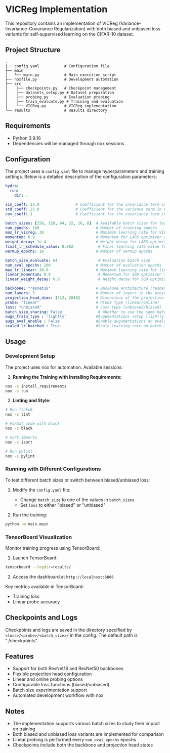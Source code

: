 # VICReg Implementation

This repository contains an implementation of VICReg (Variance-Invariance-Covariance Regularization) with both biased and unbiased loss variants for self-supervised learning on the CIFAR-10 dataset.

## Project Structure

```
.
├── config.yaml           # Configuration file
├── main
│   └── main.py           # Main execution script
├── noxfile.py            # Development automation
├── src
│    ├── checkpoints.py   # Checkpoint management
│    ├── datasets_setup.py # Dataset preparation
│    ├── probing.py       # Evaluation probing
│    ├── train_evaluate.py # Training and evaluation
│    └── VICReg.py        # VICReg implementation
└── results               # Results directory
```

## Requirements

- Python 3.9.16
- Dependencies will be managed through nox sessions

## Configuration

The project uses a `config.yaml` file to manage hyperparameters and training settings. Below is a detailed description of the configuration parameters:

```yaml
hydra:
  run:
    dir: .

sim_coeff: 25.0                # Coefficient for the invariance term in VICReg loss
std_coeff: 25.0                # Coefficient for the variance term in VICReg loss
cov_coeff: 1                   # Coefficient for the covariance term in VICReg loss

batch_sizes: [256, 128, 64, 32, 16, 8]  # Available batch sizes for testing
num_epochs: 100                         # Number of training epochs
max_lr_vicreg: 30                       # Maximum learning rate for VICReg training
momentum: 0.9                           # Momentum for LARS optimizer and scheduler
weight_decay: 1e-4                      # Weight decay for LARS optimizer
final_lr_schedule_value: 0.002           # Final learning rate value for scheduler
warmup_epochs: 10                       # Number of warmup epochs

batch_size_evaluate: 64                  # Evaluation batch size
num_eval_epochs: 100                    # Number of evaluation epochs
max_lr_linear: 30.0                     # Maximum learning rate for linear probe training
linear_momentum: 0.9                     # Momentum for SGD optimizer and scheduler
linear_weight_decay: 0.0                 # Weight decay for SGD optimizer

backbone: "resnet18"                    # Backbone architecture (resnet18/resnet50)
num_layers: 3                           # Number of layers in the projection head
projection_head_dims: [512, 2048]       # Dimensions of the projection head (first must match ResNet output)
probe: "linear"                         # Probe type (linear/online)
loss: "unbiased"                        # Loss type (unbiased/biased)
batch_size_sharing: False                # Whether to use the same batch size for linear evaluation
augs_train_type : 'lightly'             #Augumentations setup (lightly implementation or custom)
augs_eval_enable : False                #Enable augumentations on evaluating or not
scaled_lr_batched : True                #Scale learning rate on batch_size  or not      
```

## Usage

### Development Setup

The project uses nox for automation. Available sessions:

1. **Running the Training with Installing Requirements:**

```bash
nox -s install_requirements
nox -s run
```

2. **Linting and Style:**

```bash
# Run flake8
nox -s lint

# Format code with black
nox -s black

# Sort imports
nox -s isort

# Run pylint
nox -s pylint
```

### Running with Different Configurations

To test different batch sizes or switch between biased/unbiased loss:

1. Modify the `config.yaml` file:
   - Change `batch_size` to one of the values in `batch_sizes`
   - Set `loss` to either "biased" or "unbiased"

2. Run the training:

```bash
python -m main.main
```

### TensorBoard Visualization

Monitor training progress using TensorBoard:

1. Launch TensorBoard:

```bash
tensorboard --logdir=results/
```

2. Access the dashboard at `http://localhost:6006`

Key metrics available in TensorBoard:
- Training loss
- Linear probe accuracy

## Checkpoints and Logs

Checkpoints and logs are saved in the directory specified by `<loss>/<probe>/<batch_size>/` in the config. The default path is "./checkpoints".

## Features

- Support for both ResNet18 and ResNet50 backbones
- Flexible projection head configuration
- Linear and online probing options
- Configurable loss functions (biased/unbiased)
- Batch size experimentation support
- Automated development workflow with nox

## Notes

- The implementation supports various batch sizes to study their impact on training
- Both biased and unbiased loss variants are implemented for comparison
- Linear probing is performed every `num_eval_epochs` epochs
- Checkpoints include both the backbone and projection head states